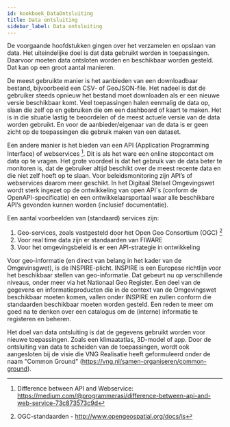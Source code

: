 ```yaml
---
id: kookboek_DataOntsluiting
title: Data ontsluiting
sidebar_label: Data ontsluiting
---
```

De voorgaande hoofdstukken gingen over het verzamelen en opslaan van data. Het uiteindelijke doel is dat data gebruikt worden in toepassingen. Daarvoor moeten data ontsloten worden en beschikbaar worden gesteld. Dat kan op een groot aantal manieren.

De meest gebruikte manier is het aanbieden van een downloadbaar bestand, bijvoorbeeld een CSV- of GeoJSON-file. Het nadeel is dat de gebruiker steeds opnieuw het bestand moet downloaden als er een nieuwe versie beschikbaar komt. Veel toepassingen halen eenmalig de data op, slaan die zelf op en gebruiken die om een dashboard of kaart te maken. Het is in die situatie lastig te beoordelen of de meest actuele versie van de data worden gebruikt. En voor de aanbieder/eigenaar van de data is er geen zicht op de toepassingen die gebruik maken van een dataset.

Een andere manier is het bieden van een API (Application Programming Interface) of webservices [^1]. Dit is als het ware een online stopcontact om data op te vragen. Het grote voordeel is dat het gebruik van de data beter te monitoren is, dat de gebruiker altijd beschikt over de meest recente data en die niet zelf hoeft op te slaan. Voor beleidsmonitoring zijn API’s of webservices daarom meer geschikt. In het Digitaal Stelsel Omgevingswet wordt sterk ingezet op de ontwikkeling van open API´s (conform de OpenAPI-specificatie) en een ontwikkelaarsportaal waar alle beschikbare API’s gevonden kunnen worden (inclusief documentatie).

Een aantal voorbeelden van (standaard) services zijn:
1.	Geo-services, zoals vastgesteld door het Open Geo Consortium (OGC) [^2]
2.	Voor real time data zijn er standaarden van FIWARE
3.	Voor het omgevingsbeleid is er een API-strategie in ontwikkeling

Voor geo-informatie (en direct van belang in het kader van de Omgevinsgwet), is de INSPIRE-plicht. INSPIRE is een Europese richtlijn voor het beschikbaar stellen van geo-informatie. Dat gebeurt nu op verschillende niveaus, onder meer via het Nationaal Geo Register. Een deel van de gegevens en informatieproducten die in de context van de Omgevingswet beschikbaar moeten komen, vallen onder INSPIRE en zullen conform die standaarden beschikbaar moeten worden gesteld. Een reden te meer om goed na te denken over een catalogus om de (interne) informatie te registeren en beheren.

Het doel van data ontsluiting is dat de gegevens gebruikt worden voor nieuwe toepassingen. Zoals een klimaatatlas, 3D-model of app. Door de ontsluiting van data te scheiden van de toepassingen, wordt ook aangesloten bij de visie die VNG Realisatie heeft geformuleerd onder de naam "Common Ground" (https://vng.nl/samen-organiseren/common-ground). 

[^1]: Difference between API and Webservice: https://medium.com/@programmerasi/difference-between-api-and-web-service-73c873573c9d
[^2]: OGC-standaarden - http://www.opengeospatial.org/docs/is

